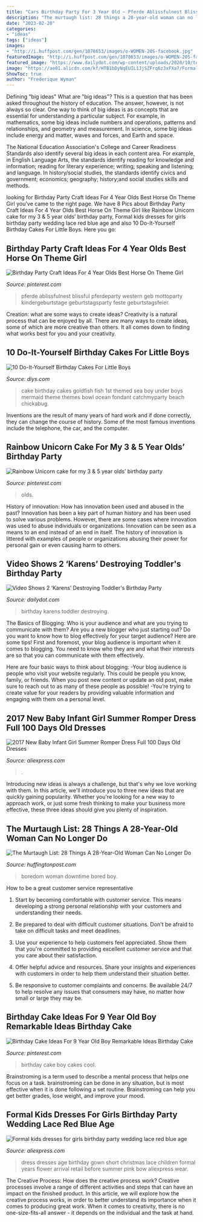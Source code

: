 ```yaml
---
title: "Cars Birthday Party For 3 Year Old ~ Pferde Ablissfulnest Blissful Pferdeparty Western Geb Mottoparty Kindergeburtstage Geburtstagsparty Feste Geburtstagsfeier"
description: "The murtaugh list: 28 things a 28-year-old woman can no longer do"
date: "2023-02-20"
categories:
- "ideas"
tags: ["ideas"]
images:
- "http://i.huffpost.com/gen/1078653/images/o-WOMEN-20S-facebook.jpg"
featuredImage: "http://i.huffpost.com/gen/1078653/images/o-WOMEN-20S-facebook.jpg"
featured_image: "https://www.dailydot.com/wp-content/uploads/2020/10/toddler-birthday-party-karens-video.jpg"
image: "https://ae01.alicdn.com/kf/HTB1bDyNqEUIL1JjSZFrq6z3xFXa7/Formal-kids-dresses-for-girls-birthday-party-wedding-lace-red-blue-age-2-3-4-5.jpg"
ShowToc: true
author: "Frederique Wyman"
---
```



Defining "big ideas"
What are "big ideas"? This is a question that has been asked throughout the history of education. The answer, however, is not always so clear.
One way to think of big ideas is as concepts that are essential for understanding a particular subject. For example, in mathematics, some big ideas include numbers and operations, patterns and relationships, and geometry and measurement. In science, some big ideas include energy and matter, waves and forces, and Earth and space.

The National Education Association's College and Career Readiness Standards also identify several big ideas in each content area. For example, in English Language Arts, the standards identify reading for knowledge and information; reading for literary experience; writing; speaking and listening; and language. In history/social studies, the standards identify civics and government; economics; geography; history;and social studies skills and methods.

	

		
looking for Birthday Party Craft Ideas For 4 Year Olds Best Horse On Theme Girl you've came to the right page. We have 8 Pics about Birthday Party Craft Ideas For 4 Year Olds Best Horse On Theme Girl like Rainbow Unicorn cake for my 3 &amp; 5 year olds’ birthday party, Formal kids dresses for girls birthday party wedding lace red blue age and also 10 Do-It-Yourself Birthday Cakes For Little Boys. Here you go:
		
    
## Birthday Party Craft Ideas For 4 Year Olds Best Horse On Theme Girl

<img loading=lazy src="https://i.pinimg.com/736x/6c/0f/c8/6c0fc807a80657e6fa626dc708607993.jpg" onerror="this.onerror=null;this.src='https://tse3.mm.bing.net/th?id=OIP.EG7iNccogb2Dy4-swIN5zQHaLH&amp;pid=15.1';" alt="Birthday Party Craft Ideas For 4 Year Olds Best Horse On Theme Girl">

_Source: pinterest.com_

>pferde ablissfulnest blissful pferdeparty western geb mottoparty kindergeburtstage geburtstagsparty feste geburtstagsfeier. 

	

Creation: what are some ways to create ideas?
Creativity is a natural process that can be enjoyed by all. There are many ways to create ideas, some of which are more creative than others. It all comes down to finding what works best for you and your creativity.

    
## 10 Do-It-Yourself Birthday Cakes For Little Boys

<img loading=lazy src="https://cdn.diys.com/wp-content/uploads/2015/06/Goldfish-Themes.jpg" onerror="this.onerror=null;this.src='https://tse4.mm.bing.net/th?id=OIP.1oSFwlmA2f7ug5ctscW2vwHaKz&amp;pid=15.1';" alt="10 Do-It-Yourself Birthday Cakes For Little Boys">

_Source: diys.com_

>cake birthday cakes goldfish fish 1st themed sea boy under boys mermaid theme themes bowl ocean fondant catchmyparty beach chickabug. 

	

Inventions are the result of many years of hard work and if done correctly, they can change the course of history. Some of the most famous inventions include the telephone, the car, and the computer.

    
## Rainbow Unicorn Cake For My 3 &amp; 5 Year Olds’ Birthday Party

<img loading=lazy src="https://i.pinimg.com/736x/98/c3/96/98c396f19e80a02e2906c72dc850a28e.jpg" onerror="this.onerror=null;this.src='https://tse2.mm.bing.net/th?id=OIP.OzLtSeng6jwea7-Fbcc7QwHaJ4&amp;pid=15.1';" alt="Rainbow Unicorn cake for my 3 &amp; 5 year olds’ birthday party">

_Source: pinterest.com_

>olds. 

	

History of innovation: How has innovation been used and abused in the past?
Innovation has been a key part of human history and has been used to solve various problems. However, there are some cases where innovation was used to abuse individuals or organizations. Innovation can be seen as a means to an end instead of an end in itself. The history of innovation is littered with examples of people or organizations abusing their power for personal gain or even causing harm to others.

    
## Video Shows 2 ‘Karens’ Destroying Toddler&#039;s Birthday Party

<img loading=lazy src="https://www.dailydot.com/wp-content/uploads/2020/10/toddler-birthday-party-karens-video.jpg" onerror="this.onerror=null;this.src='https://tse4.mm.bing.net/th?id=OIP.BorqNdrt_UQest7FDMbDwAHaDt&amp;pid=15.1';" alt="Video Shows 2 ‘Karens’ Destroying Toddler&#039;s Birthday Party">

_Source: dailydot.com_

>birthday karens toddler destroying. 

	

The Basics of Blogging: Who is your audience and what are you trying to communicate with them?
Are you a new blogger who just starting out? Do you want to know how to blog effectively for your target audience? Here are some tips! 
First and foremost, your blog audience is important when it comes to blogging. You need to know who they are and what their interests are so that you can communicate with them effectively. 

Here are four basic ways to think about blogging:
-Your blog audience is people who visit your website regularly. This could be people you know, family, or friends. When you post new content or update an old post, make sure to reach out to as many of these people as possible! 
-You’re trying to create value for your readers by providing valuable information and engaging with them on a personal level.

    
## 2017 New Baby Infant Girl Summer Romper Dress Full 100 Days Old Dresses

<img loading=lazy src="https://ae01.alicdn.com/kf/HTB1VHTBPXXXXXXeaXXXq6xXFXXX2/2017-New-Baby-Infant-Girl-Summer-Romper-Dress-Full-100-Days-Old-Dresses-for-Toddler-Girls.jpg" onerror="this.onerror=null;this.src='https://tse3.mm.bing.net/th?id=OIP.ZLLmNlkvEadmJXSp8aACvQHaHa&amp;pid=15.1';" alt="2017 New Baby Infant Girl Summer Romper Dress Full 100 Days Old Dresses">

_Source: aliexpress.com_

>. 

	

Introducing new ideas is always a challenge, but that's why we love working with them. In this article, we'll introduce you to three new ideas that are quickly gaining popularity. Whether you're looking for a new way to approach work, or just some fresh thinking to make your business more effective, these three ideas should give you plenty of inspiration.

    
## The Murtaugh List: 28 Things A 28-Year-Old Woman Can No Longer Do

<img loading=lazy src="http://i.huffpost.com/gen/1078653/images/o-WOMEN-20S-facebook.jpg" onerror="this.onerror=null;this.src='https://tse1.mm.bing.net/th?id=OIP.BdFXozFV8U5EM2M5XapkgAHaLH&amp;pid=15.1';" alt="The Murtaugh List: 28 Things A 28-Year-Old Woman Can No Longer Do">

_Source: huffingtonpost.com_

>boredom woman downtime bored boy. 

	

How to be a great customer service representative
1. Start by becoming comfortable with customer service. This means developing a strong personal relationship with your customers and understanding their needs.
2. Be prepared to deal with difficult customer situations. Don't be afraid to take on difficult tasks and meet deadlines.

3. Use your experience to help customers feel appreciated. Show them that you're committed to providing excellent customer service and that you care about their satisfaction.

4. Offer helpful advice and resources. Share your insights and experiences with customers in order to help them understand their situation better.

5. Be responsive to customer complaints and concerns. Be available 24/7 to help resolve any issues that consumers may have, no matter how small or large they may be.

    
## Birthday Cake Ideas For 9 Year Old Boy Remarkable Ideas Birthday Cake

<img loading=lazy src="https://i.pinimg.com/736x/47/82/81/4782814462fe01dcd1f3d633281d99ab.jpg" onerror="this.onerror=null;this.src='https://tse1.mm.bing.net/th?id=OIP.ub9c9xiIDtya-GxhoCbG0AHaNK&amp;pid=15.1';" alt="Birthday Cake Ideas For 9 Year Old Boy Remarkable Ideas Birthday Cake">

_Source: pinterest.com_

>birthday cake boy cakes cool. 

	

Brainstroming is a term used to describe a mental process that helps one focus on a task. brainstroming can be done in any situation, but is most effective when it is done following a set routine. Brainstroming can help you get better grades, lose weight, and improve your mood.

    
## Formal Kids Dresses For Girls Birthday Party Wedding Lace Red Blue Age

<img loading=lazy src="https://ae01.alicdn.com/kf/HTB1bDyNqEUIL1JjSZFrq6z3xFXa7/Formal-kids-dresses-for-girls-birthday-party-wedding-lace-red-blue-age-2-3-4-5.jpg" onerror="this.onerror=null;this.src='https://tse2.mm.bing.net/th?id=OIP.pLlcIY9kguirXxFzLunHvQHaHb&amp;pid=15.1';" alt="Formal kids dresses for girls birthday party wedding lace red blue age">

_Source: aliexpress.com_

>dress dresses age birthday gown short christmas lace children formal years flower arrival retail before summer pink bow aliexpress wear. 

	

The Creative Process: How does the creative process work?
Creative processes involve a range of different activities and steps that can have an impact on the finished product. In this article, we will explore how the creative process works, in order to better understand its importance when it comes to producing great work.
When it comes to creativity, there is no one-size-fits-all answer - it depends on the individual and the task at hand.

